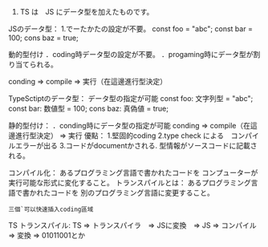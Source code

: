 1. TS は　JS にデータ型を加えたものです。

JSのデータ型：
1.でーたかたの設定が不要。
const foo = "abc";
const bar = 100;
cons baz = true;

動的型付け
．coding時データ型の設定が不要。
．progaming時にデータ型が割り当てられる。

conding => compile => 実行（在這邊進行型決定）

TypeSctiptのデータ型：
データ型の指定が可能
const foo: 文字列型 = "abc";
const bar: 数値型 = 100;
cons baz: 真偽値 = true;

静的型付け：
．conding時にデータ型の指定が可能
conding => compile（在這邊進行型決定） => 実行
優點：
1.堅固的coding
2.type check による　コンパイルエラーが出る
3.コードがdocumentかされる.
型情報がソースコードに記載される。

コンパイル化：
あるプログラミング言語で書かれたコードを
コンプューターが実行可能な形式に変化すること。
トランスパイルとは：
あるプログラミング言語で書かれたコードを
別のプログラミング言語に変更すること。

```
三個`可以快速插入coding區域
```

TS トランスパイル:
TS => トランスパイラ　=> JSに変換　=> JS => コンパイル => 変換 => 01011001とか
